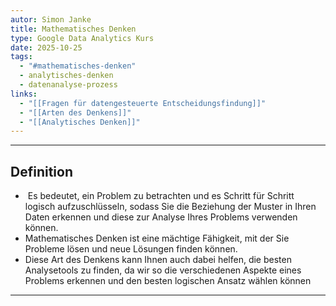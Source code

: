 ```yaml
---
autor: Simon Janke
title: Mathematisches Denken
type: Google Data Analytics Kurs
date: 2025-10-25
tags:
  - "#mathematisches-denken"
  - analytisches-denken
  - datenanalyse-prozess
links:
  - "[[Fragen für datengesteuerte Entscheidungsfindung]]"
  - "[[Arten des Denkens]]"
  - "[[Analytisches Denken]]"
---
```

---

## Definition

-  Es bedeutet, ein Problem zu betrachten und es Schritt für Schritt logisch aufzuschlüsseln, sodass Sie die Beziehung der Muster in Ihren Daten erkennen und diese zur Analyse Ihres Problems verwenden können.
- Mathematisches Denken ist eine mächtige Fähigkeit, mit der Sie Probleme lösen und neue Lösungen finden können.
- Diese Art des Denkens kann Ihnen auch dabei helfen, die besten Analysetools zu finden, da wir so die verschiedenen Aspekte eines Problems erkennen und den besten logischen Ansatz wählen können

---
